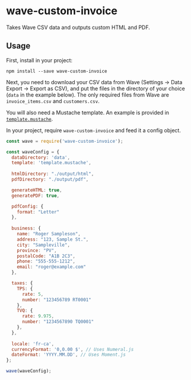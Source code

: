 # wave-custom-invoice

Takes Wave CSV data and outputs custom HTML and PDF.

## Usage

First, install in your project:

```
npm install --save wave-custom-invoice
```

Next, you need to download your CSV data from Wave (Settings → Data Export → Export as CSV), and put the files in the directory of your choice (`data` in the example below). The only required files from Wave are `invoice_items.csv` and `customers.csv`.

You will also need a Mustache template. An example is provided in [`template.mustache`](template.mustache).

In your project, require `wave-custom-invoice` and feed it a config object.

```js
const wave = require('wave-custom-invoice');

const waveConfig = {
  dataDirectory: 'data',
  template: 'template.mustache',
  
  htmlDirectory: "./output/html",
  pdfDirectory: "./output/pdf",

  generateHTML: true,
  generatePDF: true,

  pdfConfig: {
    format: "Letter" 
  },
  
  business: {
    name: "Roger Sampleson",
    address: "123, Sample St.",
    city: "Sampleville",
    province: "PV",
    postalCode: "A1B 2C3",
    phone: "555-555-1212",
    email: "roger@example.com"
  },

  taxes: {
    TPS: {
      rate: 5,
      number: "123456789 RT0001"
    },
    TVQ: {
      rate: 9.975,
      number: "1234567890 TQ0001"
    },
  },
  
  locale: 'fr-ca',
  currencyFormat: '0,0.00 $', // Uses Numeral.js
  dateFormat: 'YYYY.MM.DD', // Uses Moment.js
};

wave(waveConfig);
```
